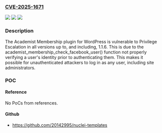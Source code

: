 ### [CVE-2025-1671](https://cve.mitre.org/cgi-bin/cvename.cgi?name=CVE-2025-1671)
![](https://img.shields.io/static/v1?label=Product&message=Academist%20Membership&color=blue)
![](https://img.shields.io/static/v1?label=Version&message=*%3C%3D%201.1.6%20&color=brighgreen)
![](https://img.shields.io/static/v1?label=Vulnerability&message=CWE-288%20Authentication%20Bypass%20Using%20an%20Alternate%20Path%20or%20Channel&color=brighgreen)

### Description

The Academist Membership plugin for WordPress is vulnerable to Privilege Escalation in all versions up to, and including, 1.1.6. This is due to the academist_membership_check_facebook_user() function not properly verifying a user's identity prior to authenticating them. This makes it possible for unauthenticated attackers to log in as any user, including site administrators.

### POC

#### Reference
No PoCs from references.

#### Github
- https://github.com/20142995/nuclei-templates

